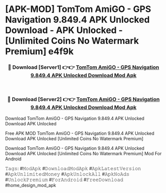 # [APK-MOD] TomTom AmiGO - GPS Navigation 9.849.4 APK Unlocked Download - APK Unlocked - [Unlimited Coins No Watermark Premium] e4f9k



<div align="center">
<h3>🔴 Download [Server1] 👉👉 <a href="https://momento.my/?title=TomTom_AmiGO_-_GPS_Navigation_9.849.4_APK_Unlocked_Download">TomTom AmiGO - GPS Navigation 9.849.4 APK Unlocked Download Mod Apk</a></h3><br>

<h3>🔴 Download [Server2] 👉👉 <a href="https://momento.my/?title=TomTom_AmiGO_-_GPS_Navigation_9.849.4_APK_Unlocked_Download">TomTom AmiGO - GPS Navigation 9.849.4 APK Unlocked Download Mod Apk</a></h3>
</div>



Download TomTom AmiGO - GPS Navigation 9.849.4 APK Unlocked Download APK Unlocked

Free APK MOD TomTom AmiGO - GPS Navigation 9.849.4 APK Unlocked Download APK Unlocked [Unlimited Coins No Watermark Premium]

Download TomTom AmiGO - GPS Navigation 9.849.4 APK Unlocked Download APK Unlocked [Unlimited Coins No Watermark Premium] Mod For Android

𝚃𝚊𝚐𝚜: #𝙼𝚘𝚍𝙰𝚙𝚔 #𝙳𝚘𝚠𝚗𝚕𝚘𝚊𝚍𝙼𝚘𝚍𝙰𝚙𝚔 #𝙰𝚙𝚔𝙻𝚊𝚝𝚎𝚜𝚝𝚅𝚎𝚛𝚜𝚒𝚘𝚗 #𝙰𝚙𝚔𝚄𝚗𝚕𝚒𝚖𝚒𝚝𝚎𝚍𝙼𝚘𝚗𝚎𝚢 #𝙰𝚙𝚔𝚄𝚗𝚕𝚘𝚌𝚔𝙰𝚕𝚕 #𝙰𝚙𝚔𝙽𝚘𝙰𝚍𝚜 #𝚄𝚗𝚕𝚘𝚌𝚔𝙿𝚛𝚎𝚖𝚒𝚞𝚖 #𝙵𝚘𝚛𝙰𝚗𝚍𝚛𝚘𝚒𝚍 #𝙵𝚛𝚎𝚎𝙳𝚘𝚠𝚗𝚕𝚘𝚊𝚍 #home_design_mod_apk
